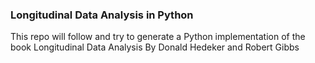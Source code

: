 ### Longitudinal Data Analysis in Python

This repo will follow and try to generate a Python implementation of the book Longitudinal Data Analysis By Donald Hedeker and Robert Gibbs

